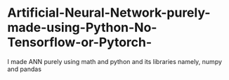 # Artificial-Neural-Network-purely-made-using-Python-No-Tensorflow-or-Pytorch-
I made ANN purely using math and python and its libraries namely, numpy and pandas 

